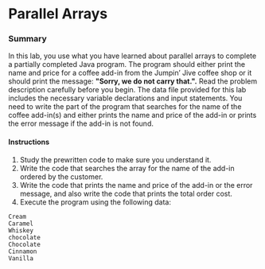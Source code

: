 # Parallel Arrays

### Summary
In this lab, you use what you have learned about parallel arrays to complete a partially completed Java program. 
The program should either print the name and price for a coffee add-in from the Jumpin’ Jive coffee shop or it should print the message: 
**"Sorry, we do not carry that.".** 
Read the problem description carefully before you begin. 
The data file provided for this lab includes the necessary variable declarations and input statements. 
You need to write the part of the program that searches for the name of the coffee add-in(s) and either prints the name and price of the add-in or prints the error message if the add-in is not found.

#### Instructions
1. Study the prewritten code to make sure you understand it.
2. Write the code that searches the array for the name of the add-in ordered by the customer.
3. Write the code that prints the name and price of the add-in or the error message, and also write the code that prints the total order cost.
4. Execute the program using the following data:

```
Cream
Caramel
Whiskey
chocolate
Chocolate
Cinnamon
Vanilla
```